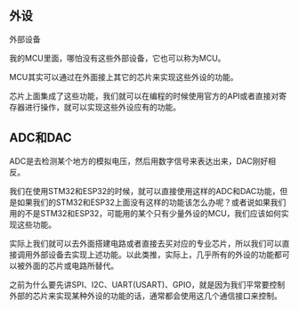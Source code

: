 ## 外设

外部设备

我的MCU里面，哪怕没有这些外部设备，它也可以称为MCU。

MCU其实可以通过在外面接上其它的芯片来实现这些外设的功能。

芯片上面集成了这些功能，我们就可以在编程的时候使用官方的API或者直接对寄存器进行操作，就可以实现这些外设应有的功能。

## ADC和DAC

ADC是去检测某个地方的模拟电压，然后用数字信号来表达出来，DAC刚好相反。

我们在使用STM32和ESP32的时候，就可以直接使用这样的ADC和DAC功能，但是如果我们的STM32和ESP32上面没有这样的功能该怎么办呢？或者说如果我们用的不是STM32和ESP32，可能用的某个只有少量外设的MCU，我们应该如何实现这些功能。

实际上我们就可以去外面搭建电路或者直接去买对应的专业芯片，所以我们可以直接调用外部设备去实现上述功能。以此类推，实际上，几乎所有的外设的功能都可以被外面的芯片或电路所替代。

之前为什么要先讲SPI、I2C、UART(USART)、GPIO，就是因为我们平常要控制外部的芯片来实现某种外设的功能的话，通常都会使用这几个通信接口来控制。

